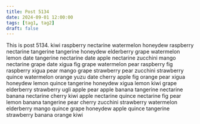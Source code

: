 ```yaml
---
title: Post 5134
date: 2024-09-01 12:00:00
tags: [tag1, tag2]
draft: false
---
```

This is post 5134.
kiwi
raspberry
nectarine
watermelon
honeydew
raspberry
nectarine
tangerine
tangerine
honeydew
elderberry
grape
watermelon
lemon
date
tangerine
nectarine
date
apple
nectarine
zucchini
mango
nectarine
grape
date
xigua
fig
grape
watermelon
pear
raspberry
fig
raspberry
xigua
pear
mango
grape
strawberry
pear
zucchini
strawberry
quince
watermelon
orange
yuzu
date
cherry
apple
fig
orange
pear
xigua
honeydew
lemon
quince
tangerine
honeydew
xigua
lemon
kiwi
grape
elderberry
strawberry
ugli
apple
pear
apple
banana
tangerine
nectarine
banana
nectarine
cherry
kiwi
apple
nectarine
quince
nectarine
fig
pear
lemon
banana
tangerine
pear
cherry
zucchini
strawberry
watermelon
elderberry
mango
quince
grape
honeydew
apple
quince
tangerine
strawberry
banana
orange
kiwi
